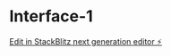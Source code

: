 # Interface-1

[Edit in StackBlitz next generation editor ⚡️](https://stackblitz.com/~/github.com/DFL010492/Interface-1)